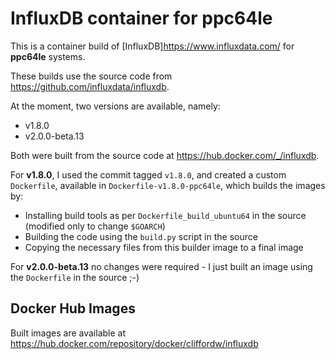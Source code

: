 # InfluxDB container for ppc64le

This is a container build of [InfluxDB]<https://www.influxdata.com/> for **ppc64le** systems.

These builds use the source code from <https://github.com/influxdata/influxdb>.

At the moment, two versions are available, namely:

- v1.8.0
- v2.0.0-beta.13

Both were built from the source code at <https://hub.docker.com/_/influxdb>.

For **v1.8.0**, I used the commit tagged `v1.8.0`, and created a custom `Dockerfile`,
available in `Dockerfile-v1.8.0-ppc64le`, which builds the images by:

- Installing build tools as per `Dockerfile_build_ubuntu64` in the source (modified only to change `$GOARCH`)
- Building the code using the `build.py` script in the source
- Copying the necessary files from this builder image to a final image

For **v2.0.0-beta.13** no changes were required - I just built an image using the `Dockerfile` in the source ;-)

## Docker Hub Images

Built images are available at <https://hub.docker.com/repository/docker/cliffordw/influxdb>
